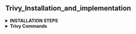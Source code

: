 ## Trivy_Installation_and_implementation

<details><summary><b>INSTALLATION STEPS</b></summary>
  
```bash
sudo apt-get install wget apt-transport-https gnupg lsb-release
```

```bash
wget -qO - https://aquasecurity.github.io/trivy-repo/deb/public.key | gpg --dearmor | sudo tee /usr/share/keyrings/trivy.gpg > /dev/null
```

```bash 
echo "deb [signed-by=/usr/share/keyrings/trivy.gpg] https://aquasecurity.github.io/trivy-repo/deb $(lsb_release -sc) main" | sudo tee -a /etc/apt/sources.list.d/trivy.list
```

```bash
sudo apt-get update
```

```bash
sudo apt-get install trivy
```
</details>

<details><summary><b>Trivy Commands</b></summary>

```bash
trivy image imagename
```

```bash
trivy fs --security-checks vuln,config   Folder_name_OR_Path
```

```bash
trivy image --severity HIGH,CRITICAL image_name
```

```bash
trivy image -f json -o results.json image_name
```

```bash
trivy repo repo-url
```

```bash
trivy k8s --report summary cluster
```
</details>
